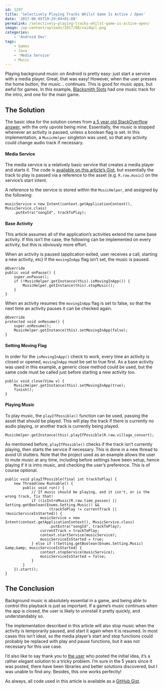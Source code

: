 ```yaml
---
id: 1297
title: 'Selectively Playing Tracks Whilst Game Is Active / Open'
date: '2017-06-05T19:29:04+01:00'
permalink: /selectively-playing-tracks-whilst-game-is-active-open/
image: /wp-content/uploads/2017/06/vaidqil.png
categories:
    - 'Android Dev'
tags:
    - Games
    - Java
    - 'Media Service'
    - Music
---
```



Playing background music on Android is pretty easy: just start a service with a media player. Great, that was easy! However, when the user presses the home button, the music… continues. This is good for music apps, but awful for games. In this example, [Blacksmith Slots](https://www.reddit.com/r/BlacksmithSlots/) had one music track for the intro, and one for the main game.

## The Solution

The basic idea for the solution comes from [a 5 year old StackOverflow answer](https://stackoverflow.com/a/12652213/608312), with the only upvote being mine. Essentially, the music is stopped whenever an activity is paused, unless a boolean flag is set. In this implementation, a `MusicHelper` singleton was used, so that any activity could change audio track if necessary.

#### Media Service

The media service is a relatively basic service that creates a media player and starts it. The code is [available on this article’s Gist](https://gist.github.com/JakeSteam/55cd4384f92b76f8a6f1c82a32e04124#file-musicservice-java), but essentially the track to play is passed via a reference to the asset (e.g. `R.raw.music`) on the service’s start intent.

A reference to the service is stored within the `MusicHelper`, and assigned by the following:

```
musicService = new Intent(context.getApplicationContext(), MusicService.class)
    .putExtra("songId", trackToPlay);
```

#### Base Activity

This article assumes all of the application’s activities extend the same base activity. If this isn’t the case, the following can be implemented on every activity, but this is obviously more effort.

When an activity is paused (application exited, user receives a call, starting a new activity, etc) if the `movingInApp` flag isn’t set, the music is paused.

```
@Override
public void onPause() {
    super.onPause();
    if (!MusicHelper.getInstance(this).isMovingInApp()) {
        MusicHelper.getInstance(this).stopMusic();
    }
}
```

When an activity resumes the `movingInApp` flag is set to false, so that the next time an activity pauses it can be checked again.

```
@Override
protected void onResume() {
    super.onResume();
    MusicHelper.getInstance(this).setMovingInApp(false);
}
```

#### Setting Moving Flag

In order for the `isMovingInApp()` check to work, every time an activity is closed or opened, `movingInApp` must be set to true first. As a base activity was used in this example, a generic close method could be used, but the same code must be called just before starting a new activity too.

```
public void close(View v) {
    MusicHelper.getInstance(this).setMovingInApp(true);
    finish();
}
```

#### Playing Music

To play music, the `playIfPossible()` function can be used, passing the asset that should be played. This will play the track if there is currently no audio playing, or another track is currently being played.

```
MusicHelper.getInstance(this).playIfPossible(R.raw.village_consort);
```

As mentioned before, `playIfPossible()` checks if the track isn’t currently playing, then starts the service if necessary. This is done in a new thread to avoid UI stutters. Note that the project used as an example allows the user to mute music at any time, including before settings have been setup, hence playing if it is intro music, and checking the user’s preference. This is of course optional.

```
public void playIfPossible(final int trackToPlay) {
    new Thread(new Runnable() {
        public void run() {
            // If music should be playing, and it isn't, or is the wrong track, fix that!
            if ((isIntroMusic(R.raw.time_passes) || Setting.getBoolean(Enums.Setting.Music)) &&
                    (trackToPlay != currentTrack || !musicServiceIsStarted)) {
                musicService = new Intent(context.getApplicationContext(), MusicService.class)
                    .putExtra("songId", trackToPlay);
                currentTrack = trackToPlay;
                context.startService(musicService);
                musicServiceIsStarted = true;
            } else if (!Setting.getBoolean(Enums.Setting.Music) &amp;&amp; musicServiceIsStarted) {
                context.stopService(musicService);
                musicServiceIsStarted = false;
            }
        }
    }).start();
}
```

## The Conclusion

Background music is absolutely essential in a game, and being able to control this playback is just as important. If a game’s music continues when the app is closed, the user is likely to uninstall it pretty quickly, and understandably so.

The implementation described in this article will also stop music when the activity is temporarily paused, and start it again when it is resumed. In most cases this isn’t ideal, so the media player’s start and stop functions could probably be replaced with play and pause functions, but it was not necessary for this use case.

I’d also like to say thank you to [the user](https://stackoverflow.com/users/1069068/raghav-sood) who posted the initial idea, it’s a rather elegant solution to a tricky problem. I’m sure in the 5 years since it was posted, there have been libraries and better solutions discovered, but I was unable to find any. Besides, this one works perfectly!

As always, all code used in this article is available as a [GitHub Gist](https://gist.github.com/JakeSteam/55cd4384f92b76f8a6f1c82a32e04124).